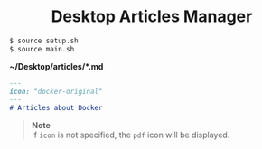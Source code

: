 <h1 align="center">Desktop Articles Manager</h1>

```zsh
$ source setup.sh
$ source main.sh
```

**~/Desktop/articles/*.md**

```md
---
icon: "docker-original"
---
# Articles about Docker
```

> **Note**<br />
> If `icon` is not specified, the `pdf` icon will be displayed.
